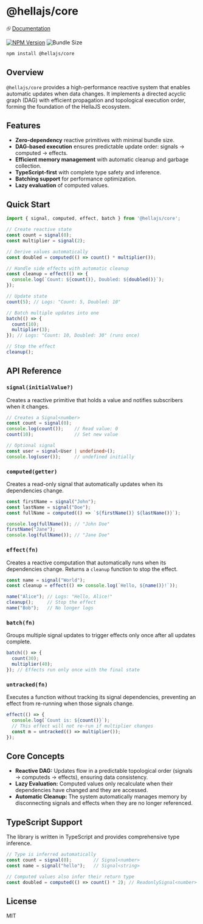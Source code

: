 # @hellajs/core

⮺ [Documentation](https://hellajs.com/reference/core/signal)

[![NPM Version](https://img.shields.io/npm/v/@hellajs/core)](https://www.npmjs.com/package/@hellajs/core)
![Bundle Size](https://edge.bundlejs.com/badge?q=@hellajs/core@0.14.5&treeshake=[*])

```bash
npm install @hellajs/core
```

## Overview

`@hellajs/core` provides a high-performance reactive system that enables automatic updates when data changes. It implements a directed acyclic graph (DAG) with efficient propagation and topological execution order, forming the foundation of the HellaJS ecosystem.

## Features

- **Zero-dependency** reactive primitives with minimal bundle size.
- **DAG-based execution** ensures predictable update order: signals → computed → effects.
- **Efficient memory management** with automatic cleanup and garbage collection.
- **TypeScript-first** with complete type safety and inference.
- **Batching support** for performance optimization.
- **Lazy evaluation** of computed values.

## Quick Start

```typescript
import { signal, computed, effect, batch } from '@hellajs/core';

// Create reactive state
const count = signal(0);
const multiplier = signal(2);

// Derive values automatically
const doubled = computed(() => count() * multiplier());

// Handle side effects with automatic cleanup
const cleanup = effect(() => {
  console.log(`Count: ${count()}, Doubled: ${doubled()}`);
});

// Update state
count(5); // Logs: "Count: 5, Doubled: 10"

// Batch multiple updates into one
batch(() => {
  count(10);
  multiplier(3);
}); // Logs: "Count: 10, Doubled: 30" (runs once)

// Stop the effect
cleanup();
```

## API Reference

### `signal(initialValue?)`
Creates a reactive primitive that holds a value and notifies subscribers when it changes.

```typescript
// Creates a Signal<number>
const count = signal(0);
console.log(count());    // Read value: 0
count(10);               // Set new value

// Optional signal
const user = signal<User | undefined>();
console.log(user());     // undefined initially
```

### `computed(getter)`
Creates a read-only signal that automatically updates when its dependencies change.

```typescript
const firstName = signal("John");
const lastName = signal("Doe");
const fullName = computed(() => `${firstName()} ${lastName()}`);

console.log(fullName()); // "John Doe"
firstName("Jane");
console.log(fullName()); // "Jane Doe"
```

### `effect(fn)`
Creates a reactive computation that automatically runs when its dependencies change. Returns a `cleanup` function to stop the effect.

```typescript
const name = signal("World");
const cleanup = effect(() => console.log(`Hello, ${name()}!`));

name("Alice"); // Logs: "Hello, Alice!"
cleanup();     // Stop the effect
name("Bob");   // No longer logs
```

### `batch(fn)`
Groups multiple signal updates to trigger effects only once after all updates complete.

```typescript
batch(() => {
  count(30);
  multiplier(40);
}); // Effects run only once with the final state
```

### `untracked(fn)`
Executes a function without tracking its signal dependencies, preventing an effect from re-running when those signals change.

```typescript
effect(() => {
  console.log(`Count is: ${count()}`);
  // This effect will not re-run if multiplier changes
  const m = untracked(() => multiplier());
});
```

## Core Concepts

- **Reactive DAG:** Updates flow in a predictable topological order (signals → computeds → effects), ensuring data consistency.
- **Lazy Evaluation:** Computed values only recalculate when their dependencies have changed and they are accessed.
- **Automatic Cleanup:** The system automatically manages memory by disconnecting signals and effects when they are no longer referenced.

## TypeScript Support

The library is written in TypeScript and provides comprehensive type inference.

```typescript
// Type is inferred automatically
const count = signal(0);        // Signal<number>
const name = signal("hello");   // Signal<string>

// Computed values also infer their return type
const doubled = computed(() => count() * 2); // ReadonlySignal<number>
```

## License

MIT
